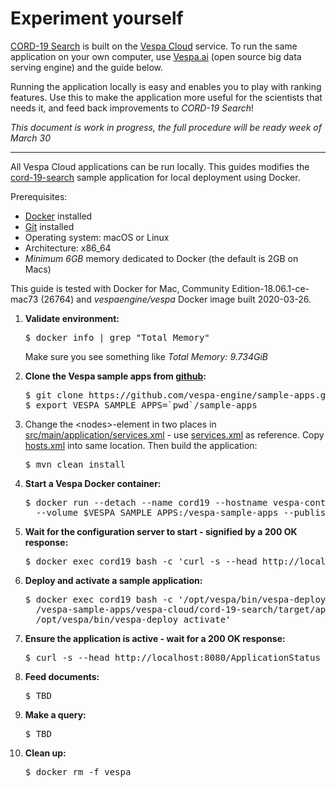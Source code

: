 <!-- Copyright Verizon Media. Licensed under the terms of the Apache 2.0 license. See LICENSE in the project root. -->
# Experiment yourself
[CORD-19 Search](https://cord19.vespa.ai/) is built on the [Vespa Cloud](https://cloud.vespa.ai/) service.
To run the same application on your own computer,
use [Vespa.ai](https://vespa.ai/) (open source big data serving engine) and the guide below.

Running the application locally is easy and enables you to play with ranking features.
Use this to make the application more useful for the scientists that needs it,
and feed back improvements to _CORD-19 Search_!

*This document is work in progress, the full procedure will be ready week of March 30*

----

All Vespa Cloud applications can be run locally.
This guides modifies the [cord-19-search](.)
sample application for local deployment using Docker.

Prerequisites:
* [Docker](https://docs.docker.com/engine/installation/) installed
* [Git](https://git-scm.com/downloads) installed
* Operating system: macOS or Linux
* Architecture: x86_64
* *Minimum 6GB* memory dedicated to Docker (the default is 2GB on Macs)

This guide is tested with Docker for Mac, Community Edition-18.06.1-ce-mac73 (26764) and
<em>vespaengine/vespa</em> Docker image built 2020-03-26.

<ol>
<li>
    <p><strong>Validate environment:</strong></p>
<pre>
$ docker info | grep "Total Memory"
</pre>
    <p>Make sure you see something like <em>Total Memory: 9.734GiB</em></p>
</li>

<li>
    <p><strong>Clone the Vespa sample apps from <a href="/">github</a>:</strong></p>
<pre>
$ git clone https://github.com/vespa-engine/sample-apps.git
$ export VESPA_SAMPLE_APPS=`pwd`/sample-apps
</pre>
</li>

<li>
    <p>Change the &lt;nodes&gt;-element in two places in
    <a href="src/main/application/services.xml">src/main/application/services.xml</a>
    - use <a href="/sample-apps/album-recommendation-selfhosted/src/main/application/services.xml">services.xml</a>
    as reference.
    Copy <a href="/sample-apps/album-recommendation-selfhosted/src/main/application/hosts.xml">hosts.xml</a>
    into same location.
    Then build the application:
    </p>
<pre>
$ mvn clean install
</pre>
</li>

<li>
    <p><strong>Start a Vespa Docker container:</strong></p>
<pre>
$ docker run --detach --name cord19 --hostname vespa-container --privileged \
  --volume $VESPA_SAMPLE_APPS:/vespa-sample-apps --publish 8080:8080 vespaengine/vespa
</pre>
</li>

<li>
    <p><strong>Wait for the configuration server to start - signified by a 200 OK response:</strong></p>
<pre>
$ docker exec cord19 bash -c 'curl -s --head http://localhost:19071/ApplicationStatus'
</pre>
</li>

<li>
    <p><strong>Deploy and activate a sample application:</strong></p>
<pre>
$ docker exec cord19 bash -c '/opt/vespa/bin/vespa-deploy prepare \
  /vespa-sample-apps/vespa-cloud/cord-19-search/target/application.zip &amp;&amp; \
  /opt/vespa/bin/vespa-deploy activate'
</pre>
</li>

<li>
    <p><strong>Ensure the application is active - wait for a 200 OK response:</strong></p>
<pre>
$ curl -s --head http://localhost:8080/ApplicationStatus
</pre>
</li>

<li>
    <p><strong>Feed documents:</strong></p>
<pre>
$ TBD
</pre>
</li>

<li>
    <p><strong>Make a query:</strong></p>
<pre>
$ TBD
</pre>
</li>

<li>
    <p><strong>Clean up:</strong></p>
<pre>
$ docker rm -f vespa
</pre>
</li>

</ol>
